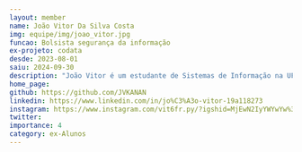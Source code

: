 ```yaml
---
layout: member
name: João Vitor Da Silva Costa
img: equipe/img/joao_vitor.jpg
funcao: Bolsista segurança da informação
ex-projeto: codata
desde: 2023-08-01
saiu: 2024-09-30
description: "João Vitor é um estudante de Sistemas de Informação na UFPB, entusiasmado pela tecnologia e sua aplicação em diferentes campos. Seu principal interesse está na Segurança da Informação e na realização de testes de Pentest. Atualmente, está atuando na área de Segurança da Informação na Codata. Além disso, é programador Java e possui noções básicas das linguagens Python e C++. Adora passar seu tempo jogando e consumindo conteúdo sobre Hardware Hacking"
home_page: 
github: https://github.com/JVKANAN
linkedin: https://www.linkedin.com/in/jo%C3%A3o-vitor-19a118273
instagram: https://www.instagram.com/vit6fr.py/?igshid=MjEwN2IyYWYwYw%3D%3D
twitter: 
importance: 4
category: ex-Alunos
---
```

